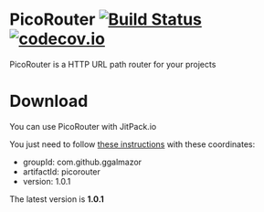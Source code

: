 # PicoRouter [![Build Status](https://travis-ci.org/ggalmazor/picorouter.svg?branch=master)](https://travis-ci.org/ggalmazor/picorouter) [![codecov.io](https://codecov.io/github/ggalmazor/picorouter/coverage.svg?branch=master)](https://codecov.io/github/ggalmazor/picorouter?branch=master)
PicoRouter is a HTTP URL path router for your projects

# Download

You can use PicoRouter with JitPack.io

You just need to follow [these instructions](https://jitpack.io/) with these coordinates:

 - groupId: com.github.ggalmazor
 - artifactId: picorouter
 - version: 1.0.1
 
The latest version is **1.0.1**